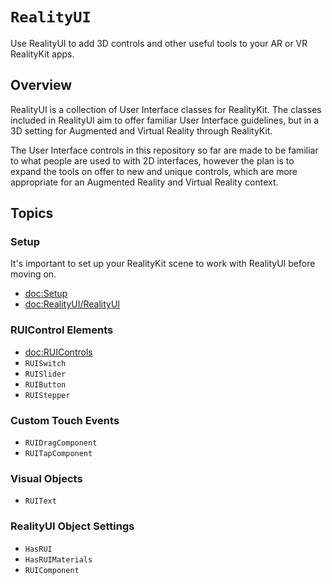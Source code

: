 # ``RealityUI``

Use RealityUI to add 3D controls and other useful tools to your AR or VR RealityKit apps.

## Overview

RealityUI is a collection of User Interface classes for RealityKit. The classes included in RealityUI aim to offer familiar User Interface guidelines, but in a 3D setting for Augmented and Virtual Reality through RealityKit.

The User Interface controls in this repository so far are made to be familiar to what people are used to with 2D interfaces, however the plan is to expand the tools on offer to new and unique controls, which are more appropriate for an Augmented Reality and Virtual Reality context.


## Topics

### Setup

It's important to set up your RealityKit scene to work with RealityUI before moving on.

- <doc:Setup>
- <doc:RealityUI/RealityUI>

### RUIControl Elements

- <doc:RUIControls>
- ``RUISwitch``
- ``RUISlider``
- ``RUIButton``
- ``RUIStepper``

### Custom Touch Events

- ``RUIDragComponent``
- ``RUITapComponent``

### Visual Objects

- ``RUIText``

### RealityUI Object Settings

- ``HasRUI``
- ``HasRUIMaterials``
- ``RUIComponent``
